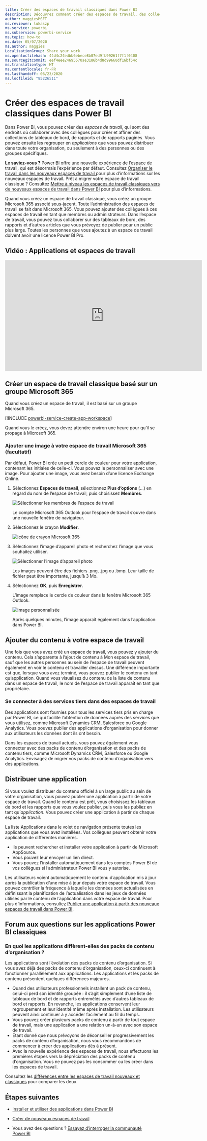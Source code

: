 ```yaml
---
title: Créer des espaces de travail classiques dans Power BI
description: Découvrez comment créer des espaces de travail, des collections de tableaux de bord, des rapports et des rapports paginés conçus pour fournir des métriques clés sur votre organisation.
author: maggiesMSFT
ms.reviewer: lukaszp
ms.service: powerbi
ms.subservice: powerbi-service
ms.topic: how-to
ms.date: 05/07/2020
ms.author: maggies
LocalizationGroup: Share your work
ms.openlocfilehash: 44d4c24edbb6ebece8b07ed9fb99261f7f1f0408
ms.sourcegitcommit: eef4eee24695570ae3186b4d8d99660df16bf54c
ms.translationtype: HT
ms.contentlocale: fr-FR
ms.lasthandoff: 06/23/2020
ms.locfileid: "85226511"
---
```

# <a name="create-classic-workspaces-in-power-bi"></a>Créer des espaces de travail classiques dans Power BI

Dans Power BI, vous pouvez créer des *espaces de travail*, qui sont des endroits où collaborer avec des collègues pour créer et affiner des collections de tableaux de bord, de rapports et de rapports paginés. Vous pouvez ensuite les regrouper en *applications* que vous pouvez distribuer dans toute votre organisation, ou seulement à des personnes ou des groupes spécifiques. 

**Le saviez-vous ?** Power BI offre une nouvelle expérience de l’espace de travail, qui est désormais l’expérience par défaut. Consultez [Organiser le travail dans les nouveaux espaces de travail ](service-new-workspaces.md) pour plus d’informations sur les nouveaux espaces de travail. Prêt à migrer votre espace de travail classique ? Consultez [Mettre à niveau les espaces de travail classiques vers de nouveaux espaces de travail dans Power BI](service-upgrade-workspaces.md) pour plus d’informations.

Quand vous créez un espace de travail classique, vous créez un groupe Microsoft 365 associé sous-jacent. Toute l’administration des espaces de travail se fait dans Microsoft 365. Vous pouvez ajouter des collègues à ces espaces de travail en tant que membres ou administrateurs. Dans l’espace de travail, vous pouvez tous collaborer sur des tableaux de bord, des rapports et d’autres articles que vous prévoyez de publier pour un public plus large. Toutes les personnes que vous ajoutez à un espace de travail doivent avoir une licence Power BI Pro.

## <a name="video-apps-and-workspaces"></a>Vidéo : Applications et espaces de travail
<iframe width="640" height="360" src="https://www.youtube.com/embed/Ey5pyrr7Lk8?showinfo=0" frameborder="0" allowfullscreen></iframe>

## <a name="create-a-classic-workspace-based-on-a-microsoft-365-group"></a>Créer un espace de travail classique basé sur un groupe Microsoft 365

Quand vous créez un espace de travail, il est basé sur un groupe Microsoft 365.

[!INCLUDE [powerbi-service-create-app-workspace](../includes/powerbi-service-create-app-workspace.md)]

Quand vous le créez, vous devez attendre environ une heure pour qu’il se propage à Microsoft 365.

### <a name="add-an-image-to-your-microsoft-365-workspace-optional"></a>Ajouter une image à votre espace de travail Microsoft 365 (facultatif)
Par défaut, Power BI crée un petit cercle de couleur pour votre application, contenant les initiales de celle-ci. Vous pouvez le personnaliser avec une image. Pour ajouter une image, vous avez besoin d’une licence Exchange Online.

1. Sélectionnez **Espaces de travail**, sélectionnez **Plus d’options** (...) en regard du nom de l’espace de travail, puis choisissez **Membres**. 
   
     ![Sélectionner les membres de l’espace de travail](media/service-create-workspaces/power-bi-workspace-old-members.png)
   
    Le compte Microsoft 365 Outlook pour l’espace de travail s’ouvre dans une nouvelle fenêtre de navigateur.
2. Sélectionnez le crayon **Modifier**.
   
     ![Icône de crayon Microsoft 365](media/service-create-workspaces/power-bi-workspace-old-edit-group.png)
3. Sélectionnez l’image d’appareil photo et recherchez l’image que vous souhaitez utiliser.
   
     ![Sélectionner l’image d’appareil photo](media/service-create-workspaces/power-bi-workspace-old-camera.png)

     Les images peuvent être des fichiers .png, .jpg ou .bmp. Leur taille de fichier peut être importante, jusqu’à 3 Mo. 

4. Sélectionnez **OK**, puis **Enregistrer**.
   
    L’image remplace le cercle de couleur dans la fenêtre Microsoft 365 Outlook.
   
     ![Image personnalisée](media/service-create-workspaces/power-bi-workspace-old-new-image.png)
   
    Après quelques minutes, l’image apparaît également dans l’application dans Power BI.

## <a name="add-content-to-your-workspace"></a>Ajouter du contenu à votre espace de travail

Une fois que vous avez créé un espace de travail, vous pouvez y ajouter du contenu. Cela s’apparente à l’ajout de contenu à Mon espace de travail, sauf que les autres personnes au sein de l’espace de travail peuvent également en voir le contenu et travailler dessus. Une différence importante est que, lorsque vous avez terminé, vous pouvez publier le contenu en tant qu’application. Quand vous visualisez du contenu de la liste de contenu dans un espace de travail, le nom de l’espace de travail apparaît en tant que propriétaire.

### <a name="connect-to-third-party-services-in-workspaces"></a>Se connecter à des services tiers dans des espaces de travail

Des applications sont fournies pour tous les services tiers pris en charge par Power BI, ce qui facilite l’obtention de données auprès des services que vous utilisez, comme Microsoft Dynamics CRM, Salesforce ou Google Analytics. Vous pouvez publier des applications d’organisation pour donner aux utilisateurs les données dont ils ont besoin.

Dans les espaces de travail actuels, vous pouvez également vous connecter avec des packs de contenu d’organisation et des packs de contenu tiers, comme Microsoft Dynamics CRM, Salesforce ou Google Analytics. Envisagez de migrer vos packs de contenu d’organisation vers des applications.

## <a name="distribute-an-app"></a>Distribuer une application

Si vous voulez distribuer du contenu officiel à un large public au sein de votre organisation, vous pouvez publier une application à partir de votre espace de travail.  Quand le contenu est prêt, vous choisissez les tableaux de bord et les rapports que vous voulez publier, puis vous les publiez en tant qu’*application*. Vous pouvez créer une application à partir de chaque espace de travail.

La liste Applications dans le volet de navigation présente toutes les applications que vous avez installées. Vos collègues peuvent obtenir votre application de différentes manières. 
- Ils peuvent rechercher et installer votre application à partir de Microsoft AppSource.
- Vous pouvez leur envoyer un lien direct. 
- Vous pouvez l’installer automatiquement dans les comptes Power BI de vos collègues si l’administrateur Power BI vous y autorise. 

Les utilisateurs voient automatiquement le contenu d’application mis à jour après la publication d’une mise à jour depuis votre espace de travail. Vous pouvez contrôler la fréquence à laquelle les données sont actualisées en définissant la planification de l’actualisation dans les jeux de données utilisés par le contenu de l’application dans votre espace de travail. Pour plus d’informations, consultez [Publier une application à partir des nouveaux espaces de travail dans Power BI](service-create-distribute-apps.md).

## <a name="power-bi-classic-apps-faq"></a>Forum aux questions sur les applications Power BI classiques

### <a name="how-are-apps-different-from-organizational-content-packs"></a>En quoi les applications diffèrent-elles des packs de contenu d’organisation ?
Les applications sont l’évolution des packs de contenu d’organisation. Si vous avez déjà des packs de contenu d’organisation, ceux-ci continuent à fonctionner parallèlement aux applications. Les applications et les packs de contenu présentent quelques différences majeures. 

* Quand des utilisateurs professionnels installent un pack de contenu, celui-ci perd son identité groupée : il s’agit simplement d’une liste de tableaux de bord et de rapports entremêlés avec d’autres tableaux de bord et rapports. En revanche, les applications conservent leur regroupement et leur identité même après installation. Les utilisateurs peuvent ainsi continuer à y accéder facilement au fil du temps.
* Vous pouvez créer plusieurs packs de contenu à partir de tout espace de travail, mais une application a une relation un-à-un avec son espace de travail. 
* Étant donné que nous prévoyons de déconseiller progressivement les packs de contenu d’organisation, nous vous recommandons de commencer à créer des applications dès à présent.  
* Avec la nouvelle expérience des espaces de travail, nous effectuons les premières étapes vers la dépréciation des packs de contenu d’organisation. Vous ne pouvez pas les consommer ou les créer dans les espaces de travail.

Consultez les [différences entre les espaces de travail nouveaux et classiques](service-new-workspaces.md#new-and-classic-workspace-differences) pour comparer les deux. 

## <a name="next-steps"></a>Étapes suivantes
* [Installer et utiliser des applications dans Power BI](service-create-distribute-apps.md)
- [Créer de nouveaux espaces de travail](service-create-the-new-workspaces.md)
* Vous avez des questions ? [Essayez d’interroger la communauté Power BI](https://community.powerbi.com/)
